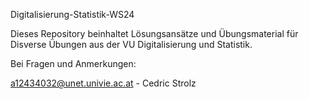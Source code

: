 Digitalisierung-Statistik-WS24

Dieses Repository beinhaltet Lösungsansätze und Übungsmaterial für Disverse Übungen aus der VU Digitalisierung und Statistik.

Bei Fragen und Anmerkungen:

a12434032@unet.univie.ac.at - Cedric Strolz

